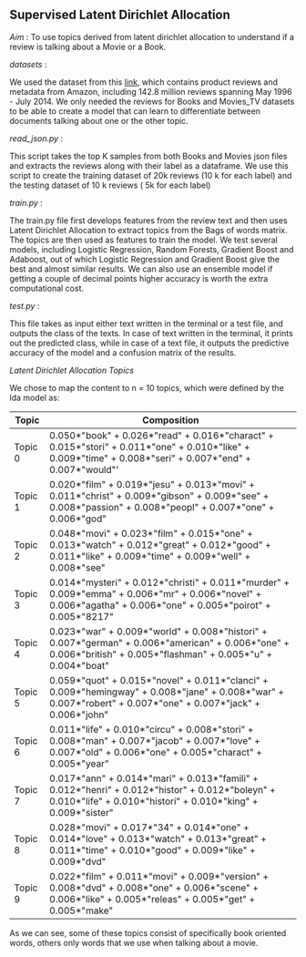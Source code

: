 ## Supervised Latent Dirichlet Allocation

*Aim* : To use topics derived from latent dirichlet allocation to understand if a review is talking about a Movie or a Book.

*datasets* : 

We used the dataset from this [link](http://jmcauley.ucsd.edu/data/amazon/links.html), which contains product reviews and metadata from Amazon, including 142.8 million reviews spanning May 1996 - July 2014. We only needed the reviews for Books and Movies_TV datasets to be able to create a model that can learn to differentiate between documents talking about one or the other topic.

*read_json.py* : 

This script takes the top K samples from both Books and Movies json files and extracts the reviews along with their label as a dataframe. We use this script to create the training dataset of 20k reviews (10 k for each label) and the testing dataset of 10 k reviews ( 5k for each label)

*train.py* : 

The train.py file first develops features from the review text and then uses Latent Dirichlet Allocation to extract topics from the Bags of words matrix. The topics are then used as features to train the model. We test several models, including Logistic Regression, Random Forests, Gradient Boost and Adaboost, out of which Logistic Regression and Gradient Boost give the best and almost similar results. We can also use an ensemble model if getting a couple of decimal points higher accuracy is worth the extra computational cost.

*test.py* :

This file takes as input either text written in the terminal or a test file, and outputs the class of the texts. In case of text written in the terminal, it prints out the predicted class, while in case of a text file, it outputs the predictive accuracy of the model and a confusion matrix of the results.

*Latent Dirichlet Allocation Topics*

We chose to map the content to n = 10 topics, which were defined by the lda model as:

| Topic   | Composition                              |
| ------- | ---------------------------------------- |
| Topic 0 | 0.050*"book" + 0.026*"read" + 0.016*"charact" + 0.015*"stori" + 0.011*"one" + 0.010*"like" + 0.009*"time" + 0.008*"seri" + 0.007*"end" + 0.007*"would"' |
| Topic 1 | 0.020*"film" + 0.019*"jesu" + 0.013*"movi" + 0.011*"christ" + 0.009*"gibson" + 0.009*"see" + 0.008*"passion" + 0.008*"peopl" + 0.007*"one" + 0.006*"god" |
| Topic 2 | 0.048*"movi" + 0.023*"film" + 0.015*"one" + 0.013*"watch" + 0.012*"great" + 0.012*"good" + 0.011*"like" + 0.009*"time" + 0.009*"well" + 0.008*"see" |
| Topic 3 | 0.014*"mysteri" + 0.012*"christi" + 0.011*"murder" + 0.009*"emma" + 0.006*"mr" + 0.006*"novel" + 0.006*"agatha" + 0.006*"one" + 0.005*"poirot" + 0.005*"8217" |
| Topic 4 | 0.023*"war" + 0.009*"world" + 0.008*"histori" + 0.007*"german" + 0.006*"american" + 0.006*"one" + 0.006*"british" + 0.005*"flashman" + 0.005*"u" + 0.004*"boat" |
| Topic 5 | 0.059*"quot" + 0.015*"novel" + 0.011*"clanci" + 0.009*"hemingway" + 0.008*"jane" + 0.008*"war" + 0.007*"robert" + 0.007*"one" + 0.007*"jack" + 0.006*"john" |
| Topic 6 | 0.011*"life" + 0.010*"circu" + 0.008*"stori" + 0.008*"man" + 0.007*"jacob" + 0.007*"love" + 0.007*"old" + 0.006*"one" + 0.005*"charact" + 0.005*"year" |
| Topic 7 | 0.017*"ann" + 0.014*"mari" + 0.013*"famili" + 0.012*"henri" + 0.012*"histor" + 0.012*"boleyn" + 0.010*"life" + 0.010*"histori" + 0.010*"king" + 0.009*"sister" |
| Topic 8 | 0.028*"movi" + 0.017*"34" + 0.014*"one" + 0.014*"love" + 0.013*"watch" + 0.013*"great" + 0.011*"time" + 0.010*"good" + 0.009*"like" + 0.009*"dvd" |
| Topic 9 | 0.022*"film" + 0.011*"movi" + 0.009*"version" + 0.008*"dvd" + 0.008*"one" + 0.006*"scene" + 0.006*"like" + 0.005*"releas" + 0.005*"get" + 0.005*"make" |

As we can see, some of these topics consist of specifically book oriented words, others only words that we use when talking about a movie.